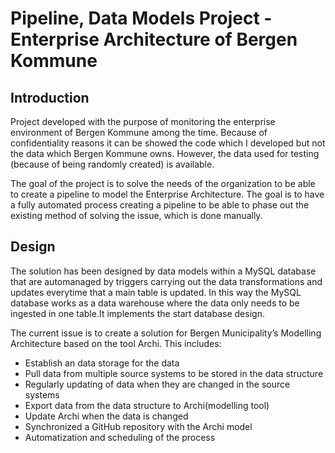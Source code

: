 # Pipeline, Data Models Project - Enterprise Architecture of Bergen Kommune

## Introduction
Project developed with the purpose of monitoring the enterprise environment of Bergen Kommune among the time. Because of confidentiality reasons it can be showed the code which I developed but not the data which Bergen Kommune owns. However, the data used for testing (because of being randomly created) is available.

The goal of the project is to solve the needs of the organization to be able to create a pipeline to model the Enterprise Architecture. The goal is to have a fully automated process creating a pipeline to be able to phase out the existing method of solving the issue, which is done manually.

## Design
The solution has been designed by data models within a MySQL database that are automanaged by triggers carrying out the data transformations and updates everytime that a main table is updated. In this way the MySQL database works as a data warehouse where the data only needs to be ingested in one table.It implements the start database design.


The current issue is to create a solution for Bergen Municipality’s Modelling Architecture based on the tool Archi. This includes:

- Establish an data storage for the data
- Pull data from multiple source systems to be stored in the data structure
- Regularly updating of data when they are changed in the source systems
- Export data from the data structure to Archi(modelling tool)
- Update Archi when the data is changed
- Synchronized a GitHub repository with the Archi model
- Automatization and scheduling of the process

